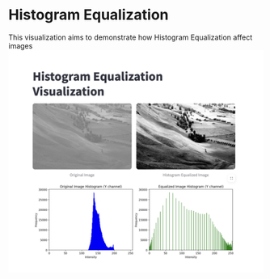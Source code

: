 # Histogram Equalization

This visualization aims to demonstrate how Histogram Equalization affect images
![Example](example2.png)

